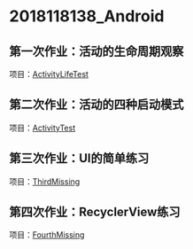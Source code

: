 # 2018118138_Android

## 第一次作业：活动的生命周期观察
项目：[ActivityLifeTest](https://github.com/SCP-CN/2018118138_Android/tree/master/ActivityLifeTest)

## 第二次作业：活动的四种启动模式
项目：[ActivityTest](https://github.com/SCP-CN/2018118138_Android/tree/master/ActivityTest)

## 第三次作业：UI的简单练习
项目：[ThirdMissing](https://github.com/SCP-CN/2018118138_Android/tree/master/ThirdMissing)

## 第四次作业：RecyclerView练习
项目：[FourthMissing](https://github.com/SCP-CN/2018118138_Android/tree/master/FourthMissing)